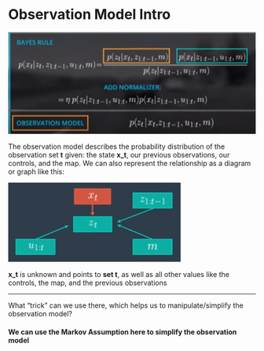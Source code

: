 # Observation Model Intro

![alt tag](imgs/observationModelBayes.PNG)

The observation model describes the probability distribution of the observation set **t** given: the state **x_t**, our previous observations, our controls, and the map. We can also represent the relationship as a diagram or graph like this:

![alt tag](imgs/observationModelGraph.PNG)

**x_t** is unknown and points to **set t**, as well as all other values like the controls, the map, and the previous observations

***

What “trick” can we use there, which helps us to manipulate/simplify the observation model?

#### We can use the Markov Assumption here to simplify the observation model

